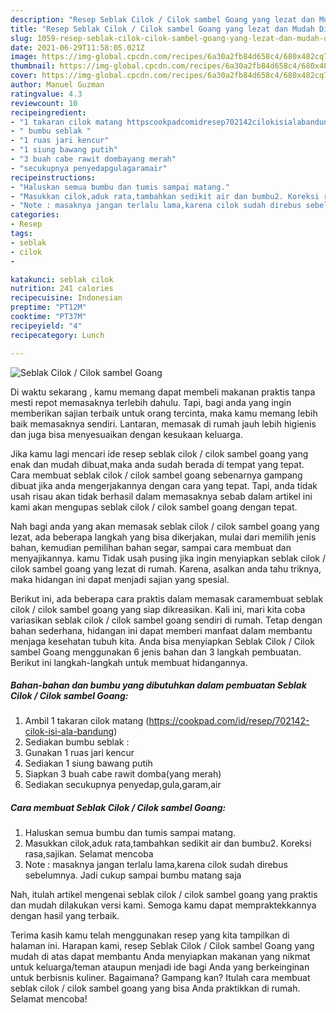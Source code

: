 ```yaml
---
description: "Resep Seblak Cilok / Cilok sambel Goang yang lezat dan Mudah Dibuat"
title: "Resep Seblak Cilok / Cilok sambel Goang yang lezat dan Mudah Dibuat"
slug: 1059-resep-seblak-cilok-cilok-sambel-goang-yang-lezat-dan-mudah-dibuat
date: 2021-06-29T11:58:05.021Z
image: https://img-global.cpcdn.com/recipes/6a30a2fb84d658c4/680x482cq70/seblak-cilok-cilok-sambel-goang-foto-resep-utama.jpg
thumbnail: https://img-global.cpcdn.com/recipes/6a30a2fb84d658c4/680x482cq70/seblak-cilok-cilok-sambel-goang-foto-resep-utama.jpg
cover: https://img-global.cpcdn.com/recipes/6a30a2fb84d658c4/680x482cq70/seblak-cilok-cilok-sambel-goang-foto-resep-utama.jpg
author: Manuel Guzman
ratingvalue: 4.3
reviewcount: 10
recipeingredient:
- "1 takaran cilok matang httpscookpadcomidresep702142cilokisialabandung"
- " bumbu seblak "
- "1 ruas jari kencur"
- "1 siung bawang putih"
- "3 buah cabe rawit dombayang merah"
- "secukupnya penyedapgulagaramair"
recipeinstructions:
- "Haluskan semua bumbu dan tumis sampai matang."
- "Masukkan cilok,aduk rata,tambahkan sedikit air dan bumbu2. Koreksi rasa,sajikan. Selamat mencoba"
- "Note : masaknya jangan terlalu lama,karena cilok sudah direbus sebelumnya. Jadi cukup sampai bumbu matang saja"
categories:
- Resep
tags:
- seblak
- cilok
- 

katakunci: seblak cilok  
nutrition: 241 calories
recipecuisine: Indonesian
preptime: "PT12M"
cooktime: "PT37M"
recipeyield: "4"
recipecategory: Lunch

---
```



![Seblak Cilok / Cilok sambel Goang](https://img-global.cpcdn.com/recipes/6a30a2fb84d658c4/680x482cq70/seblak-cilok-cilok-sambel-goang-foto-resep-utama.jpg)

Di waktu  sekarang , kamu memang dapat membeli makanan praktis tanpa mesti repot memasaknya terlebih dahulu. Tapi, bagi anda yang ingin memberikan sajian terbaik untuk orang tercinta, maka kamu memang lebih baik memasaknya sendiri. Lantaran, memasak di rumah jauh lebih higienis dan juga bisa menyesuaikan dengan kesukaan keluarga.

Jika kamu lagi mencari ide resep seblak cilok / cilok sambel goang yang enak dan mudah dibuat,maka anda sudah berada di tempat yang tepat. Cara membuat seblak cilok / cilok sambel goang  sebenarnya gampang dibuat jika anda mengerjakannya dengan cara yang tepat. Tapi, anda tidak usah risau akan tidak berhasil dalam memasaknya 
sebab dalam artikel ini kami akan mengupas seblak cilok / cilok sambel goang dengan tepat.  



Nah bagi anda yang akan memasak seblak cilok / cilok sambel goang yang lezat, ada beberapa langkah yang bisa dikerjakan, mulai dari memilih jenis bahan, kemudian pemilihan bahan segar, sampai cara membuat dan menyajikannya. kamu Tidak usah pusing jika ingin menyiapkan seblak cilok / cilok sambel goang yang lezat di rumah. Karena, asalkan anda  tahu triknya, maka hidangan ini dapat menjadi sajian yang spesial.

Berikut ini, ada beberapa cara praktis  dalam memasak caramembuat seblak cilok / cilok sambel goang yang siap dikreasikan. Kali ini, mari kita coba variasikan seblak cilok / cilok sambel goang sendiri di rumah. Tetap dengan bahan sederhana, hidangan ini dapat memberi manfaat dalam membantu menjaga kesehatan tubuh kita. Anda bisa menyiapkan Seblak Cilok / Cilok sambel Goang menggunakan 6 jenis bahan dan 3 langkah pembuatan. Berikut ini langkah-langkah untuk membuat hidangannya.

<!--inarticleads1-->

##### Bahan-bahan dan bumbu yang dibutuhkan dalam pembuatan Seblak Cilok / Cilok sambel Goang:

1. Ambil 1 takaran cilok matang (https://cookpad.com/id/resep/702142-cilok-isi-ala-bandung)
1. Sediakan  bumbu seblak :
1. Gunakan 1 ruas jari kencur
1. Sediakan 1 siung bawang putih
1. Siapkan 3 buah cabe rawit domba(yang merah)
1. Sediakan secukupnya penyedap,gula,garam,air




<!--inarticleads2-->

##### Cara membuat Seblak Cilok / Cilok sambel Goang:

1. Haluskan semua bumbu dan tumis sampai matang.
1. Masukkan cilok,aduk rata,tambahkan sedikit air dan bumbu2. Koreksi rasa,sajikan. Selamat mencoba
1. Note : masaknya jangan terlalu lama,karena cilok sudah direbus sebelumnya. Jadi cukup sampai bumbu matang saja




Nah, itulah artikel mengenai  seblak cilok / cilok sambel goang  yang praktis dan mudah dilakukan versi kami. Semoga kamu dapat mempraktekkannya dengan hasil yang terbaik. 

Terima kasih kamu telah menggunakan resep yang kita tampilkan di halaman ini. Harapan kami, resep  Seblak Cilok / Cilok sambel Goang yang mudah di atas dapat membantu Anda menyiapkan makanan yang nikmat untuk keluarga/teman ataupun menjadi ide bagi Anda yang berkeinginan untuk berbisnis kuliner. Bagaimana? Gampang kan? Itulah cara membuat seblak cilok / cilok sambel goang yang bisa Anda praktikkan di rumah. Selamat mencoba!

